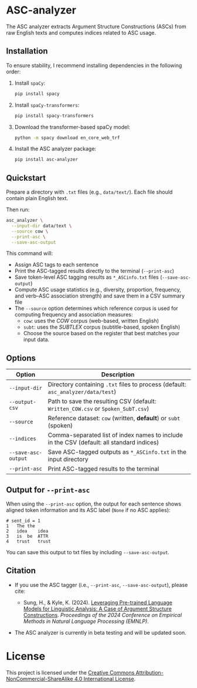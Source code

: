 # ASC-analyzer

The ASC analyzer extracts Argument Structure Constructions (ASCs) from raw English texts and computes indices related to ASC usage.


## Installation
To ensure stability, I recommend installing dependencies in the following order:

1. Install `spaCy`:
   ```bash
   pip install spacy
   ```

2. Install `spaCy-transformers`:

   ```bash
   pip install spacy-transformers
   ```

3. Download the transformer-based spaCy model:

   ```bash
   python -m spacy download en_core_web_trf
   ```

4. Install the ASC analyzer package:

   ```bash
   pip install asc-analyzer
   ```

## Quickstart
Prepare a directory with `.txt` files (e.g., `data/text/`). Each file should contain plain English text.

Then run:

```bash
asc_analyzer \
  --input-dir data/text \
  --source cow \
  --print-asc \
  --save-asc-output
````

This command will:

* Assign ASC tags to each sentence
* Print the ASC-tagged results directly to the terminal (`--print-asc`)
* Save token-level ASC tagging results as `*_ASCinfo.txt` files (`--save-asc-output`)
* Compute ASC usage statistics (e.g., diversity, proportion, frequency, and verb–ASC association strength) and save them in a CSV summary file
* The `--source` option determines which reference corpus is used for computing frequency and association measures:
    * `cow`: uses the *COW* corpus (web-based, written English)
    * `subt`: uses the *SUBTLEX* corpus (subtitle-based, spoken English)
    * Choose the source based on the register that best matches your input data.

## Options

| Option                        | Description                                                                 |
|------------------------------|-----------------------------------------------------------------------------|
| `--input-dir`          | Directory containing `.txt` files to process (default: `asc_analyzer/data/test`) |
| `--output-csv`         | Path to save the resulting CSV (default: `Written_COW.csv` or `Spoken_SubT.csv`) |
| `--source`             | Reference dataset: `cow` (written, **default**) or `subt` (spoken)          |
| `--indices`            | Comma-separated list of index names to include in the CSV (default: all standard indices) |
| `--save-asc-output`    | Save ASC-tagged outputs as `*_ASCinfo.txt` in the input directory           |
| `--print-asc`          | Print ASC-tagged results to the terminal                                    |


## Output for `--print-asc`

When using the `--print-asc` option, the output for each sentence shows aligned token information and its ASC label (`None` if no ASC applies):

```
# sent_id = 1
1	The	the	
2	idea	idea	
3	is	be	ATTR
4	trust	trust	
```
You can save this output to txt files by including `--save-asc-output`.

## Citation

- If you use the ASC tagger (i.e., `--print-asc`, `--save-asc-output`), please cite:
    - Sung, H., & Kyle, K. (2024). [Leveraging Pre-trained Language Models for Linguistic Analysis: A Case of Argument Structure Constructions](https://aclanthology.org/2024.emnlp-main.415/). *Proceedings of the 2024 Conference on Empirical Methods in Natural Language Processing (EMNLP)*.

- The ASC analyzer is currently in beta testing and will be updated soon.

# License

This project is licensed under the [Creative Commons Attribution-NonCommercial-ShareAlike 4.0 International License](https://creativecommons.org/licenses/by-nc-sa/4.0/).
